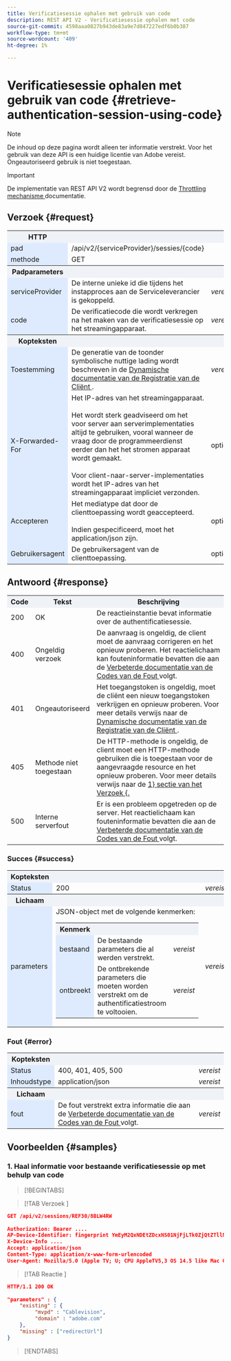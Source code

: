 ```yaml
---
title: Verificatiesessie ophalen met gebruik van code
description: REST API V2 - Verificatiesessie ophalen met code
source-git-commit: 4598aaa0827b943de83a9e7d847227edf6b0b387
workflow-type: tm+mt
source-wordcount: '409'
ht-degree: 1%

---
```



# Verificatiesessie ophalen met gebruik van code {#retrieve-authentication-session-using-code}

>[!NOTE]
>
> De inhoud op deze pagina wordt alleen ter informatie verstrekt. Voor het gebruik van deze API is een huidige licentie van Adobe vereist. Ongeautoriseerd gebruik is niet toegestaan.

>[!IMPORTANT]
>
> De implementatie van REST API V2 wordt begrensd door de [ Throttling mechanisme ](/help/authentication/throttling-mechanism.md) documentatie.

## Verzoek {#request}

<table>
   <tr>
      <th style="background-color: #EFF2F7; width: 15%;">HTTP</th>
      <th style="background-color: #EFF2F7;"></th>
      <th style="background-color: #EFF2F7; width: 10%;"></th>
   </tr>
   <tr>
      <td style="background-color: #DEEBFF;">pad</td>
      <td>/api/v2/{serviceProvider}/sessies/{code}</td>
      <td></td>
   </tr>
   <tr>
      <td style="background-color: #DEEBFF;">methode</td>
      <td>GET</td>
      <td></td>
   </tr>
   <tr>
      <th style="background-color: #EFF2F7; width: 15%;">Padparameters</th>
      <th style="background-color: #EFF2F7;"></th>
      <th style="background-color: #EFF2F7; width: 10%;"></th>
   </tr>
   <tr>
      <td style="background-color: #DEEBFF;">serviceProvider</td>
      <td>De interne unieke id die tijdens het instapproces aan de Serviceleverancier is gekoppeld.</td>
      <td><i>vereist</i></td>
   </tr>
    <tr>
      <td style="background-color: #DEEBFF;">code</td>
      <td>De verificatiecode die wordt verkregen na het maken van de verificatiesessie op het streamingapparaat.</td>
      <td><i>vereist</i></td>
   </tr>
   <tr>
      <th style="background-color: #EFF2F7; width: 15%;">Kopteksten</th>
      <th style="background-color: #EFF2F7;"></th>
      <th style="background-color: #EFF2F7; width: 10%;"></th>
   </tr>
   <tr>
      <td style="background-color: #DEEBFF;">Toestemming</td>
      <td>De generatie van de toonder symbolische nuttige lading wordt beschreven in de <a href="../../../dynamic-client-registration-api.md"> Dynamische documentatie van de Registratie van de Cliënt </a>.</td>
      <td><i>vereist</i></td>
   </tr>
   <tr>
      <td style="background-color: #DEEBFF;">X-Forwarded-For</td>
      <td>
         Het IP-adres van het streamingapparaat.
         <br/><br/>
         Het wordt sterk geadviseerd om het voor server aan serverimplementaties altijd te gebruiken, vooral wanneer de vraag door de programmeerdienst eerder dan het het stromen apparaat wordt gemaakt.
         <br/><br/>
         Voor client-naar-server-implementaties wordt het IP-adres van het streamingapparaat impliciet verzonden.
      </td> 
      <td>optioneel</td>
   </tr>
   <tr>
      <td style="background-color: #DEEBFF;">Accepteren</td>
      <td>
         Het mediatype dat door de clienttoepassing wordt geaccepteerd.
         <br/><br/>
         Indien gespecificeerd, moet het application/json zijn.
      </td>
      <td>optioneel</td>
   </tr>
   <tr>
      <td style="background-color: #DEEBFF;">Gebruikersagent</td>
      <td>De gebruikersagent van de clienttoepassing.</td>
      <td>optioneel</td>
   </tr>
</table>

## Antwoord {#response}

<table>
   <tr>
      <th style="background-color: #EFF2F7; width: 10%;">Code</th>
      <th style="background-color: #EFF2F7; width: 20%;">Tekst</th>
      <th style="background-color: #EFF2F7;">Beschrijving</th>
   </tr>
   <tr>
      <td>200</td>
      <td>OK</td>
      <td>
        De reactieinstantie bevat informatie over de authentificatiesessie.
      </td>
   </tr>
   <tr>
      <td>400</td>
      <td>Ongeldig verzoek</td>
      <td>
        De aanvraag is ongeldig, de client moet de aanvraag corrigeren en het opnieuw proberen. Het reactielichaam kan fouteninformatie bevatten die aan de <a href="../../../enhanced-error-codes.md"> Verbeterde documentatie van de Codes van de Fout </a> volgt.
      </td>
   </tr>
   <tr>
      <td>401</td>
      <td>Ongeautoriseerd</td>
      <td>
        Het toegangstoken is ongeldig, moet de cliënt een nieuw toegangstoken verkrijgen en opnieuw proberen. Voor meer details verwijs naar de <a href="../../../dynamic-client-registration-api.md"> Dynamische documentatie van de Registratie van de Cliënt </a>.
      </td>
   </tr>
   <tr>
      <td>405</td>
      <td>Methode niet toegestaan</td>
      <td>
        De HTTP-methode is ongeldig, de client moet een HTTP-methode gebruiken die is toegestaan voor de aangevraagde resource en het opnieuw proberen. Voor meer details verwijs naar de <a href="#request"> 1} sectie van het Verzoek {.</a>
      </td>
   </tr>
   <tr>
      <td>500</td>
      <td>Interne serverfout</td>
      <td>
        Er is een probleem opgetreden op de server. Het reactielichaam kan fouteninformatie bevatten die aan de <a href="../../../enhanced-error-codes.md"> Verbeterde documentatie van de Codes van de Fout </a> volgt.
      </td>
   </tr>
</table>

### Succes {#success}

<table>
   <tr>
      <th style="background-color: #EFF2F7; width: 15%;">Kopteksten</th>
      <th style="background-color: #EFF2F7"></th>
      <th style="background-color: #EFF2F7; width: 10%;"></th>
   </tr>
   <tr>
      <td style="background-color: #DEEBFF;">Status</td>
      <td>200</td>
      <td><i>vereist</i></td>
   </tr>
   <tr>
      <th style="background-color: #EFF2F7; width: 15%;">Lichaam</th>
      <th style="background-color: #EFF2F7"></th>
      <th style="background-color: #EFF2F7; width: 10%;"></th>
   </tr>
   <tr>
      <td style="background-color: #DEEBFF;">parameters</td>
      <td>
         JSON-object met de volgende kenmerken:
         <table>
            <tr>
               <th style="background-color: #EFF2F7; width: 20%;">Kenmerk</th>
               <th style="background-color: #EFF2F7"></th>
               <th style="background-color: #EFF2F7; width: 15%;"></th>
            </tr>
            <tr>
               <td style="background-color: #DEEBFF;">bestaand</td>
               <td>De bestaande parameters die al werden verstrekt.</td>
               <td><i>vereist</i></td>
            </tr>
            <tr>
               <td style="background-color: #DEEBFF;">ontbreekt</td>
               <td>De ontbrekende parameters die moeten worden verstrekt om de authentificatiestroom te voltooien.</td>
               <td><i>vereist</i></td>
            </tr>
         </table>
      </td>
      <td><i>vereist</i></td>
</table>

### Fout {#error}

<table>
   <tr>
      <th style="background-color: #EFF2F7; width: 15%;">Kopteksten</th>
      <th style="background-color: #EFF2F7;"></th>
      <th style="background-color: #EFF2F7; width: 10%;"></th>
   </tr>
   <tr>
      <td style="background-color: #DEEBFF;">Status</td>
      <td>400, 401, 405, 500</td>
      <td><i>vereist</i></td>
   </tr>
   <tr>
      <td style="background-color: #DEEBFF;">Inhoudstype</td>
      <td>application/json</td>
      <td><i>vereist</i></td>
   </tr>
   <tr>
      <th style="background-color: #EFF2F7; width: 15%;">Lichaam</th>
      <th style="background-color: #EFF2F7;"></th>
      <th style="background-color: #EFF2F7; width: 10%;"></th>
   </tr>
   <tr>
      <td style="background-color: #DEEBFF;">fout</td>
      <td>De fout verstrekt extra informatie die aan de <a href="../../../enhanced-error-codes.md"> Verbeterde documentatie van de Codes van de Fout </a> volgt.</td>
      <td><i>vereist</i></td>
   </tr>
</table>

## Voorbeelden {#samples}

### 1. Haal informatie voor bestaande verificatiesessie op met behulp van code

>[!BEGINTABS]

>[!TAB  Verzoek ]

```JSON
GET /api/v2/sessions/REF30/8BLW4RW
 
Authorization: Bearer ....
AP-Device-Identifier: fingerprint YmEyM2QxNDEtZDcxNS01NjFjLTk0ZjQtZTllNGM5NjZiMWVi
X-Device-Info ....
Accept: application/json
Content-Type: application/x-www-form-urlencoded
User-Agent: Mozilla/5.0 (Apple TV; U; CPU AppleTV5,3 OS 14.5 like Mac OS X; en_US)
```

>[!TAB  Reactie ]

```JSON
HTTP/1.1 200 OK
 
"parameters" : {
    "existing" : {           
         "mvpd" : "Cablevision",
         "domain" : "adobe.com"
    },
    "missing" : ["redirectUrl"]
}
```

>[!ENDTABS]
